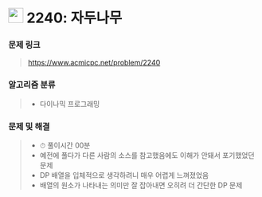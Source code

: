 # <img src="https://d2gd6pc034wcta.cloudfront.net/tier/10.svg" width="30">  2240: 자두나무

### 문제 링크

> https://www.acmicpc.net/problem/2240



### 알고리즘 분류

>- 다이나믹 프로그래밍



### 문제 및 해결

>- ⏱ 풀이시간 00분
>- 예전에 풀다가 다른 사람의 소스를 참고했음에도 이해가 안돼서 포기했었던 문제
>- DP 배열을 입체적으로 생각하려니 매우 어렵게 느껴졌었음
>- 배열의 원소가 나타내는 의미만 잘 잡아내면 오히려 더 간단한 DP 문제

